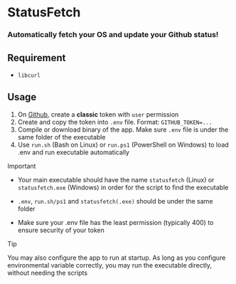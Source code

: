 # StatusFetch
### Automatically fetch your OS and update your Github status!

## Requirement
- `libcurl`

## Usage
1. On [Github](https://github.com/settings/tokens), create a **classic** token with `user` permission
2. Create and copy the token into `.env` file. Format: `GITHUB_TOKEN=...`
3. Compile or download binary of the app. Make sure `.env` file is under the same folder of the executable
4. Use `run.sh` (Bash on Linux) or `run.ps1` (PowerShell on Windows) to load .env and run executable automatically

> [!IMPORTANT]  
> - Your main executable should have the name `statusfetch` (Linux) or `statusfetch.exe` (Windows) in order for the script to find the executable
> 
> - `.env`, `run.sh/ps1` and `statusfetch(.exe)` should be under the same folder
> 
> - Make sure your .env file has the least permission (typically 400) to ensure security of your token

> [!TIP]
> You may also configure the app to run at startup. As long as you configure environmental variable correctly, you may run the executable directly, without needing the scripts

